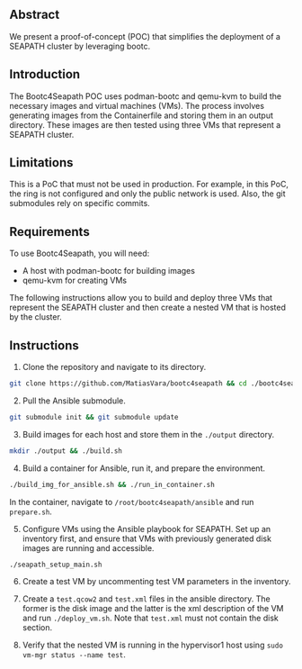 ## Abstract

We present a proof-of-concept (POC) that simplifies the deployment of a SEAPATH cluster by leveraging bootc.

## Introduction

The Bootc4Seapath POC uses podman-bootc and qemu-kvm to build the necessary images and virtual machines (VMs). The process involves generating images from the Containerfile and storing them in an output directory. These images are then tested using three VMs that represent a SEAPATH cluster.

## Limitations
This is a PoC that must not be used in production. For example, in this PoC, the ring is not configured and only the public network is used. Also, the git submodules rely on specific commits.

## Requirements

To use Bootc4Seapath, you will need:

* A host with podman-bootc for building images
* qemu-kvm for creating VMs

The following instructions allow you to build and deploy three VMs that represent the SEAPATH cluster and then create a nested VM that is hosted by the cluster.

## Instructions

1. Clone the repository and navigate to its directory.
```bash
git clone https://github.com/MatiasVara/bootc4seapath && cd ./bootc4seapath
```
2. Pull the Ansible submodule.
```bash
git submodule init && git submodule update
```
3. Build images for each host and store them in the `./output` directory.
```bash
mkdir ./output && ./build.sh
```
4. Build a container for Ansible, run it, and prepare the environment.
```bash
./build_img_for_ansible.sh && ./run_in_container.sh
```
In the container, navigate to `/root/bootc4seapath/ansible` and run `prepare.sh`.

5. Configure VMs using the Ansible playbook for SEAPATH. Set up an inventory first, and ensure that VMs with previously generated disk images are running and accessible.
```bash
./seapath_setup_main.sh
```
6. Create a test VM by uncommenting test VM parameters in the inventory.

7. Create a `test.qcow2` and `test.xml` files in the ansible directory. The former is the disk image and the latter is the xml description of the VM and run `./deploy_vm.sh`. Note that `test.xml` must not contain the disk section.

8. Verify that the nested VM is running in the hypervisor1 host using `sudo vm-mgr status --name test`.
